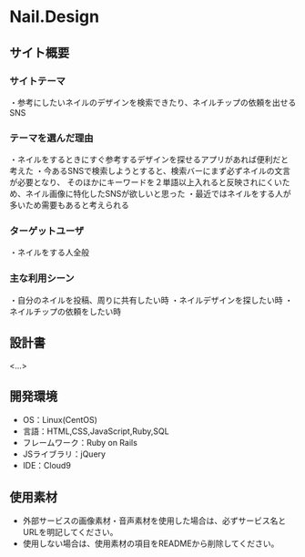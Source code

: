 # Nail.Design

## サイト概要
### サイトテーマ
・参考にしたいネイルのデザインを検索できたり、ネイルチップの依頼を出せるSNS

### テーマを選んだ理由
・ネイルをするときにすぐ参考するデザインを探せるアプリがあれば便利だと考えた
・今あるSNSで検索しようとすると、検索バーにまず必ずネイルの文言が必要となり、
  そのほかにキーワードを２単語以上入れると反映されにくいため、ネイル画像に特化したSNSが欲しいと思った
・最近ではネイルをする人が多いため需要もあると考えられる

### ターゲットユーザ
・ネイルをする人全般

### 主な利用シーン
・自分のネイルを投稿、周りに共有したい時
・ネイルデザインを探したい時
・ネイルチップの依頼をしたい時

## 設計書
<...>

## 開発環境
- OS：Linux(CentOS)
- 言語：HTML,CSS,JavaScript,Ruby,SQL
- フレームワーク：Ruby on Rails
- JSライブラリ：jQuery
- IDE：Cloud9

## 使用素材
- 外部サービスの画像素材・音声素材を使用した場合は、必ずサービス名とURLを明記してください。
- 使用しない場合は、使用素材の項目をREADMEから削除してください。